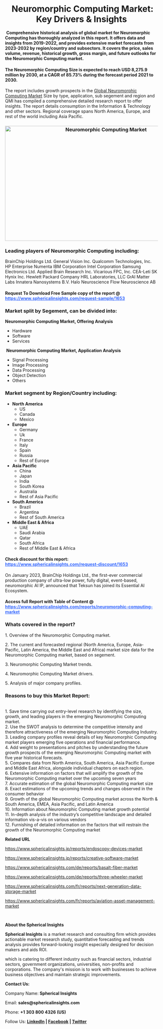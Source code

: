 <h1 style="text-align: center;"><strong>&nbsp;Neuromorphic Computing Market: Key Drivers &amp; Insights</strong></h1>
<p>&nbsp;<strong>Comprehensive historical analysis of global market for Neuromorphic Computing has thoroughly analyzed in this report. It offers data and insights from 2019-2022, and provides extensive market forecasts from 2023-2032 by region/country and subsectors. It covers the price, sales volume, revenue, historical growth, gross margin, and future outlooks for the Neuromorphic Computing market.</strong></p>
<h4><strong>The Neuromorphic Computing Size is expected to reach USD 8,275.9 million by 2030, at a CAGR of 85.73% during the forecast period 2021 to 2030.</strong></h4>
<p>The report includes growth prospects in the <a href="https://www.sphericalinsights.com/reports/neuromorphic-computing-market" target="_blank">Global Neuromorphic Computing Market</a> Size by type, application, sub segement and region and QMI has compiled a comprehensive detailed research report to offer insights. The report details consumption in the Information &amp; Technology and other sectors. Regional coverage spans North America, Europe, and rest of the world including Asia Pacific.</p>
<h3 style="text-align: center;"><strong><img src="https://www.sphericalinsights.com/images/rd/neuromorphic-computing-market.png" alt="Neuromorphic Computing Market" width="650" height="379" /></strong></h3>
<h3><strong>Leading players of Neuromorphic Computing including:</strong></h3>
<p>BrainChip Holdings Ltd. General Vision Inc. Qualcomm Technologies, Inc. HP Enterprise Numenta IBM Corporation Intel Corporation Samsung Electronics Ltd. Applied Brain Research Inc. Vicarious FPC, Inc. CEA-Leti SK Hynix Inc. Hewlett Packard Company HRL Laboratories, LLC GrAI Matter Labs Innatera Nanosystems B.V. Halo Neuroscience Flow Neuroscience AB</p>
<h4>Request To Download Free Sample copy of the report @ <span style="color: #3366ff;"><a style="color: #3366ff;" href="https://www.sphericalinsights.com/request-sample/1653" target="_blank">https://www.sphericalinsights.com/request-sample/1653</a></span></h4>
<h3><strong>Market split by Segement, can be divided into:</strong></h3>
<p><strong>Neuromorphic Computing Market, Offering Analysis</strong></p>
<ul>
<li>Hardware</li>
<li>Software</li>
<li>Services</li>
</ul>
<p>&nbsp;<strong>Neuromorphic Computing Market, Application Analysis</strong></p>
<ul>
<li>Signal Processing</li>
<li>Image Processing</li>
<li>Data Processing</li>
<li>Object Detection</li>
<li>Others</li>
</ul>
<h3><strong>Market segment by Region/Country including:</strong></h3>
<ul>
<li><strong>North America</strong>
<ul>
<li>US</li>
<li>Canada</li>
<li>Mexico</li>
</ul>
</li>
<li><strong>Europe</strong>
<ul>
<li>Germany</li>
<li>Uk</li>
<li>France</li>
<li>Italy</li>
<li>Spain</li>
<li>Russia</li>
<li>Rest of Europe</li>
</ul>
</li>
<li><strong>Asia Pacific</strong>
<ul>
<li>China</li>
<li>Japan</li>
<li>India</li>
<li>South Korea</li>
<li>Australia</li>
<li>Rest of Asia Pacific</li>
</ul>
</li>
<li><strong>South America</strong>
<ul>
<li>Brazil</li>
<li>Argentina</li>
<li>Rest of South America</li>
</ul>
</li>
<li><strong>Middle East &amp; Africa</strong>
<ul>
<li>UAE</li>
<li>Saudi Arabia</li>
<li>Qatar</li>
<li>South Africa</li>
<li>Rest of Middle East &amp; Africa</li>
</ul>
</li>
</ul>
<h4>Check discount for this report: <span style="color: #3366ff;"><a style="color: #3366ff;" href="https://www.sphericalinsights.com/request-discount/1653" target="_blank">https://www.sphericalinsights.com/request-discount/1653</a></span></h4>
<p>On January 2023, BrainChip Holdings Ltd., the first-ever commercial production company of ultra-low power, fully digital, event-based, neuromorphic AI IP, announced that Teksun has joined its Essential AI Ecosystem.</p>
<h4>Access full Report with Table of Content @ <span style="color: #3366ff;"><a style="color: #3366ff;" href="https://www.sphericalinsights.com/reports/neuromorphic-computing-market" target="_blank">https://www.sphericalinsights.com/reports/neuromorphic-computing-market</a></span></h4>
<h3><strong>Whats covered in the report?</strong></h3>
<p>1. Overview of the Neuromorphic Computing market.</p>
<p>2. The current and forecasted regional (North America, Europe, Asia-Pacific, Latin America, the Middle East and Africa) market size data for the Neuromorphic Computing market, based on segement.</p>
<p>3. Neuromorphic Computing Market trends.</p>
<p>4. Neuromorphic Computing Market drivers.</p>
<p>5. Analysis of major company profiles.</p>
<h3><strong>Reasons to buy this Market Report:</strong></h3>
<p><br /> 1. Save time carrying out entry-level research by identifying the size, growth, and leading players in the emerging Neuromorphic Computing market.<br /> 2. Use the SWOT analysis to determine the competitive intensity and therefore attractiveness of the emerging Neuromorphic Computing Industry.<br /> 3. Leading company profiles reveal details of key Neuromorphic Computing market players emerging five operations and financial performance.<br /> 4. Add weight to presentations and pitches by understanding the future growth prospects of the emerging Neuromorphic Computing market with five year historical forecasts.<br /> 5. Compares data from North America, South America, Asia Pacific Europe and Middle East Africa, alongside individual chapters on each region.<br /> 6. Extensive information on factors that will amplify the growth of the Neuromorphic Computing market over the upcoming seven years<br /> 7. Accurate estimation of the global Neuromorphic Computing market size <br /> 8. Exact estimations of the upcoming trends and changes observed in the consumer behavior <br /> 9. Growth of the global Neuromorphic Computing market across the North &amp; South America, EMEA, Asia Pacific, and Latin America<br /> 10. Information about Neuromorphic Computing market growth potential<br /> 11. In-depth analysis of the industry&rsquo;s competitive landscape and detailed information vis-a-vis on various vendors<br /> 12. Furnishing of detailed information on the factors that will restrain the growth of the Neuromorphic Computing market</p>
<p><strong>Related URL</strong></p>
<p><a href="https://www.sphericalinsights.jp/reports/endoscopy-devices-market">https://www.sphericalinsights.jp/reports/endoscopy-devices-market</a>&nbsp;</p>
<p><a href="https://www.sphericalinsights.jp/reports/creative-software-market">https://www.sphericalinsights.jp/reports/creative-software-market</a>&nbsp;</p>
<p><a href="https://www.sphericalinsights.com/de/reports/basalt-fiber-market">https://www.sphericalinsights.com/de/reports/basalt-fiber-market</a>&nbsp;</p>
<p><a href="https://www.sphericalinsights.com/de/reports/three-wheeler-market">https://www.sphericalinsights.com/de/reports/three-wheeler-market</a>&nbsp;</p>
<p><a href="https://www.sphericalinsights.com/fr/reports/next-generation-data-storage-market">https://www.sphericalinsights.com/fr/reports/next-generation-data-storage-market</a>&nbsp;</p>
<p><a href="https://www.sphericalinsights.com/fr/reports/aviation-asset-management-market">https://www.sphericalinsights.com/fr/reports/aviation-asset-management-market</a>&nbsp;</p>
<p>&nbsp;</p>
<p><strong>About the Spherical Insights</strong></p>
<p><strong>Spherical Insights</strong> is a market research and consulting firm which provides actionable market research study, quantitative forecasting and trends analysis provides forward-looking insight especially designed for decision makers and aids ROI.</p>
<p>which is catering to different industry such as financial sectors, industrial sectors, government organizations, universities, non-profits and corporations. The company's mission is to work with businesses to achieve business objectives and maintain strategic improvements.</p>
<p><strong>Contact Us:</strong></p>
<p>Company Name: <strong>Spherical Insights</strong></p>
<p>Email: <strong>sales@sphericalinsights.com</strong></p>
<p>Phone: <strong>+1 303 800 4326 (US)</strong></p>
<p>Follow Us: <strong><a href="https://www.linkedin.com/company/spherical-insight/"><u>LinkedIn</u></a> | <a href="https://www.facebook.com/sphericalinsights22"><u>Facebook</u></a> | <a href="https://twitter.com/SInsights_US"><u>Twitter</u></a></strong></p>
<p>&nbsp;</p>
